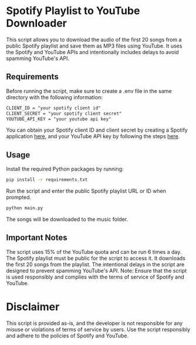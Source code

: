 # Spotify Playlist to YouTube Downloader
This script allows you to download the audio of the first 20 songs from a public Spotify playlist and save them as MP3 files using YouTube. It uses the Spotify and YouTube APIs and intentionally includes delays to avoid spamming YouTube's API.

## Requirements
Before running the script, make sure to create a .env file in the same directory with the following information:

```txt
CLIENT_ID = "your spotify client id"
CLIENT_SECRET = "your spotify client secret"
YOUTUBE_API_KEY = "your youtube api key"
```

You can obtain your Spotify client ID and client secret by creating a Spotify application [here](https://developer.spotify.com/dashboard), and your YouTube API key by following the steps [here](https://developers.google.com/youtube/v3/getting-started).

## Usage
Install the required Python packages by running:

```bash
pip install -r requirements.txt
```

Run the script and enter the public Spotify playlist URL or ID when prompted.
```bash
python main.py
```

The songs will be downloaded to the music folder.

## Important Notes
The script uses 15% of the YouTube quota and can be run 6 times a day.
The Spotify playlist must be public for the script to access it.
It downloads the first 20 songs from the playlist.
The intentional delays in the script are designed to prevent spamming YouTube's API.
Note: Ensure that the script is used responsibly and complies with the terms of service of Spotify and YouTube.

# Disclaimer
This script is provided as-is, and the developer is not responsible for any misuse or violations of terms of service by users. Use the script responsibly and adhere to the policies of Spotify and YouTube.